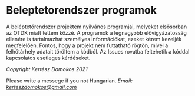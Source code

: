 # Beleptetorendszer programok
 A beléptetőrendszer projektem nyilvános programjai, melyeket elsősorban az OTDK miatt tettem közzé.
 A programok a legnagyobb elővigyázatosság ellenére is tartalmazhat személyes információkat, ezeket kérem kezeljék megfelelően.
 Fontos, hogy a projekt nem futtatható rögtön, mivel a felhőtárhely adatait töröltem a kódból. 
 Az Issues rovatba feltehetik a kóddal kapcsolatos esetleges kérdéseket.
 
 *Copyright Kertész Domokos 2021*


 Please write a messege if you not Hungarian.
 *Email: kerteszdomokos@gmail.com*
